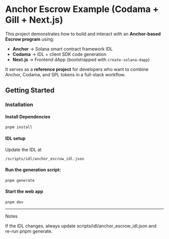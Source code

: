 # Anchor Escrow Example (Codama + Gill + Next.js)

This project demonstrates how to build and interact with an **Anchor-based Escrow program** using:

- **Anchor** → Solana smart contract framework IDL  
- **Codama** → IDL + client SDK code generation  
- **Next.js** → Frontend dApp (bootstrapped with `create-solana-dapp`)  

It serves as a **reference project** for developers who want to combine Anchor, Codama, and SPL tokens in a full-stack workflow.  


## Getting Started

### Installation

#### Install Dependencies

```shell
pnpm install
```
#### IDL setup

Update the IDL at
```shell
/scripts/idl/anchor_escrow_idl.json
```


#### Run the generation script:

```shell
pnpm generate
```

#### Start the web app

```shell
pnpm dev
```

---

Notes

If the IDL changes, always update scripts/idl/anchor_escrow_idl.json and re-run pnpm generate.